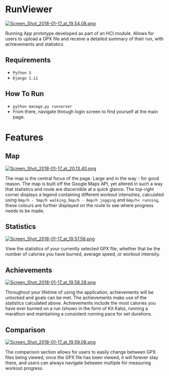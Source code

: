 # RunViewer 

[![Screen_Shot_2018-01-17_at_19.54.08.png](https://s13.postimg.org/q6p3gmiw7/Screen_Shot_2018-01-17_at_19.54.08.png)](https://postimg.org/image/qw7vszjfn/)

Running App prototype developed as part of an HCI module. Allows for users to upload a GPX file and receive a detailed summary of their run, with achievements and statistics

## Requirements

- `Python 3`
- `Django 1.11`

## How To Run
- `python manage.py runserver`
- From there, navigate through login screen to find yourself at the main page.


# Features

## Map

[![Screen_Shot_2018-01-17_at_20.13.40.png](https://s13.postimg.org/dhzeaqk5z/Screen_Shot_2018-01-17_at_20.13.40.png)](https://postimg.org/image/8jbvw7gcz/)

The map is the central focus of the page. Large and in the way - for good reason. The map is built off the Google Maps API, yet altered in such a way that statistics and route are discernible at a quick glance. The top-right corner displays a legend containing different workout intensities, calculated using `0mp/h - 5mp/h walking`, `5mp/h - 6mp/h jogging` and `6mp/h+ running`, these colours are further displayed on the route to see where progress needs to be made.

## Statistics

[![Screen_Shot_2018-01-17_at_19.57.58.png](https://s13.postimg.org/zehbxi5fr/Screen_Shot_2018-01-17_at_19.57.58.png)](https://postimg.org/image/v5clvc26b/)

View the statistics of your currently selected GPX file, whether that be the number of calories you have burned, average speed, or workout intensity.

## Achievements 

[![Screen_Shot_2018-01-17_at_19.58.28.png](https://s13.postimg.org/npdc9korr/Screen_Shot_2018-01-17_at_19.58.28.png)](https://postimg.org/image/zehbxjfqb/)

Throughout your lifetime of using the application, achievements will be unlocked and goals can be met. The achievements make use of the statistics calculated above. Achievements include the most calories you have ever burned on a run (shown in the form of Kit Kats), running a marathon and maintaining a consistent running pace for set durations.

## Comparison

[![Screen_Shot_2018-01-17_at_19.59.08.png](https://s13.postimg.org/6c31uqobr/Screen_Shot_2018-01-17_at_19.59.08.png)](https://postimg.org/image/u32fcuoir/)

The comparison section allows for users to easily change between GPX files being viewed, once the GPX file has been viewed, it will forever stay there, and users can always navigate between multiple for measuring workout progress.

